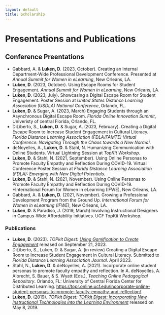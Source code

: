 ```yaml
---
layout: default
title: Scholarship
---
```


# Presentations and Publications

## Conference Preentations 

- Gabbard, A. & **Luken, D**. (2023, October). Creating an Internal Department-Wide Professional Development Conference. Presented at *Annual Summit for Women in eLearning*, New Orleans, LA.
- **Luken, D**. (2023, October). Using Escape Rooms for Student Engagement. *Annual Summit for Women in eLearning*, New Orleans, LA.
- **Luken, D**. (2023, July). Showcasing a Digital Escape Room for Student Engagement. Poster Session at *United States Distance Learning Association (USDLA) National Conference*, Orlando, FL.
- **Luken, D**. & Sugar, A. (2023, March) Engaging Students through an Asynchronous Digital Escape Room. *Florida Online Innovation Summit*, Univeristy of central Florida, Orlando, FL.
- DiLiberto, S., **Luken, D**. & Sugar, A. (2023, February). Creating a Digital Escape Room to Increase Student Engagement in Cultural Literacy. *Florida Distance Learning Association (FDLA/FAMTE) Virtual Conference: Navigating Through the Chaos towards a New Normal*. 
- deNoyelles, A., **Luken, D**. & Stahl, N. Humanizing Communication with Online Students. Virtual Lightning Session at *TopKit Workshop*.
- **Luken, D**. & Stahl, N. (2021, September). Using Online Personas to Promote Faculty Empathy and Reflection During COVID-19. Virtual Conference Poster Session at *Florida Distance Learning Association (FDLA): Emerging with New Digital Potentials*.
- **Luken, D**. & Stahl, N. (2021, November). Using Online Personas to Promote Faculty Empathy and Reflection During COVID-19. *International Forum for Women in eLearning (IFWE), New Orleans, LA.
- Gabbard, A. & **Luken, D**. (2021, November). Growing a Professional Development Program from the Ground Up. *International Forum for Women in eLearning (IFWE)*, New Orleans, LA.
- **Luken, D**. & Paradiso, J. (2019, March) Involving Instructional Designers in Campus-Wide Affordability Initiatives. UCF TopKit Workshop.

### Publications

- **Luken, D**. (2023). *TOPkit Digest: [Using Gamification to Create Engagement](https://t.e2ma.net/webview/smw35z/b94c1c970380d7b1575568cbff321b2d)* released on September 21, 2023.
- DiLiberto, S., Luken, D. & Sugar, A. (in review) Creating a Digital Escape Room to Increase Student Engagement in Cultural Literacy. Submitted to *Florida Distance Learning Association Journal*. April 2023.  
- Stahl, N., **Luken, D**. & deNoyelles, A. (2021). Incorporate online student personas to promote faculty empathy and reflection. In A. deNoyelles, A. Albrecht, S. Bauer, & S. Wyatt (Eds.), *Teaching Online Pedagogical Repository*. Orlando, FL: University of Central Florida Center for Distributed Learning. https://topr.online.ucf.edu/incorporate-online-student-personas-to-promote-faculty-empathy-and-reflection/.  
- **Luken, D**. (2019). *TOPkit Digest: [TOPkit Digest: Incorporating New Instructional Technologies into the Learning Environment](https://t.e2ma.net/webview/smw35z/b94c1c970380d7b1575568cbff321b2d)* released on May 8, 2019.  